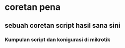 # coretan pena
## sebuah coretan script hasil sana sini
### Kumpulan script dan konigurasi di mikrotik 
